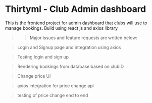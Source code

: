 # Thirtyml - Club Admin dashboard

This is the frontend project for admin dashboard that clubs will use to manage bookings. Build using react js and axios library


>> Major issues and feature requests are written below:


> Login and Signup page and     integration using axios

> Testing login and sign up 

> Rendering bookings from database based on clubID

> Change price UI

> axios integration for price change api

> testing of price change end to end


